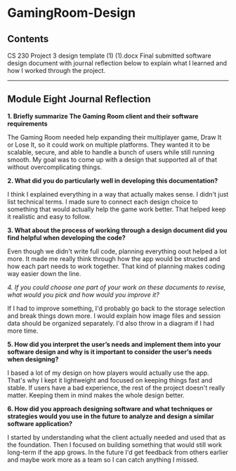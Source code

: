# GamingRoom-Design

## Contents
CS 230 Project 3 design template (1) (1).docx
Final submitted software design document with journal reflection below to explain what I learned and how I worked through the project.

---

## Module Eight Journal Reflection

**1. Briefly summarize The Gaming Room client and their software requirements**

The Gaming Room needed help expanding their multiplayer game, Draw It or Lose It, so it could work on multiple platforms. They wanted it to be scalable, secure, and able to handle a bunch of users while still running smooth. My goal was to come up with a design that supported all of that without overcomplicating things.


**2. What did you do particularly well in developing this documentation?**

I think I explained everything in a way that actually makes sense. I didn't just list technical terms. I made sure to connect each design choice to something that would actually help the game work better. That helped keep it realistic and easy to follow.


**3. What about the process of working through a design document did you find helpful when developing the code?** 

Even though we didn't write full code, planning everything oout helped a lot more. It made me really think through how the app would be structed and how each part needs to work together. That kind of planning makes coding way easier down the line.


**4. If you could choose one part of your work on these documents to revise, what would you pick and how would you improve it*?* 

If I had to improve something, I'd probably go back to the storage selection and break things down more. I would explain how image files and session data should be organized separately. I'd also throw in a diagram if I had more time.


**5. How did you interpret the user’s needs and implement them into your software design and why is it important to consider the user’s needs when designing?** 

I based a lot of my design on how players would actually use the app. That's why I kept it lightweight and focused on keeping things fast and stable. If users have a bad experience, the rest of the project doesn't really matter. Keeping them in mind makes the whole design better.


**6. How did you approach designing software and what techniques or strategies would you use in the future to analyze and design a similar software application?**

I started by understanding what the client actually needed and used that as the foundation. Then I focused on building something that would still work long-term if the app grows. In the future I'd get feedback from others earlier and maybe work more as a team so I can catch anything I missed.

